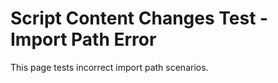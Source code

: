 # Script Content Changes Test - Import Path Error

This page tests incorrect import path scenarios.

<script lang="react">
  /**
   * Use correct case to ensure path resolution on case-sensitive filesystems (e.g., Linux CI),
   * Vite path resolution is case-insensitive on macOS and Unix-like systems.
   */
  import HelloWorld  from '../components/react/HelloWorld.tsx';
  import HelloWorldWithErrorPath from '../components/react/Helloworldx.tsx';

</script>

<HelloWorldWithErrorPath client:only uniqueid="with-error-path" />

<HelloWorld uniqueid="ssr-only-normal-render" />

<HelloWorld client:only uniqueid="client-only-normal-render" />
